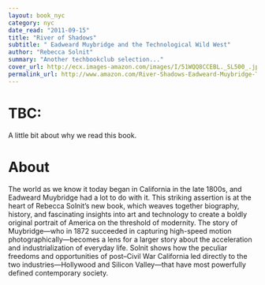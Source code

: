 ```yaml
---
layout: book_nyc
category: nyc
date_read: "2011-09-15"
title: "River of Shadows"
subtitle: " Eadweard Muybridge and the Technological Wild West"
author: "Rebecca Solnit"
summary: "Another techbookclub selection..."
cover_url: http://ecx.images-amazon.com/images/I/51WQQ8CCEBL._SL500_.jpg
permalink_url: http://www.amazon.com/River-Shadows-Eadweard-Muybridge-Technological/dp/0142004103/
---
```


# TBC:
A little bit about why we read this book.

# About
The world as we know it today began in California in the late 1800s, and Eadweard Muybridge had a lot to do with it. This striking assertion is at the heart of Rebecca Solnit’s new book, which weaves together biography, history, and fascinating insights into art and technology to create a boldly original portrait of America on the threshold of modernity. The story of Muybridge—who in 1872 succeeded in capturing high-speed motion photographically—becomes a lens for a larger story about the acceleration and industrialization of everyday life. Solnit shows how the peculiar freedoms and opportunities of post–Civil War California led directly to the two industries—Hollywood and Silicon Valley—that have most powerfully defined contemporary society.
